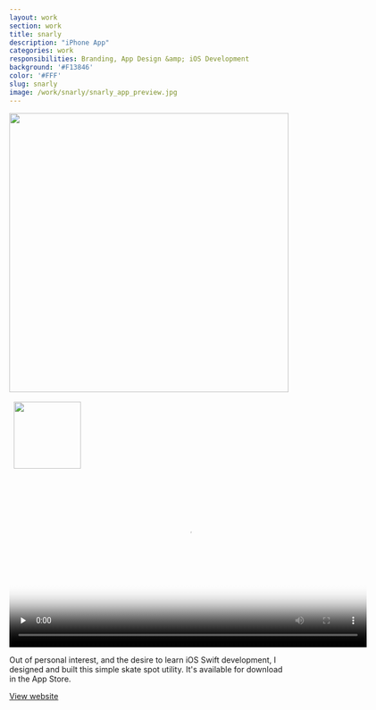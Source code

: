 ```yaml
---
layout: work
section: work
title: snarly
description: "iPhone App"
categories: work
responsibilities: Branding, App Design &amp; iOS Development
background: '#F13846'
color: '#FFF'
slug: snarly
image: /work/snarly/snarly_app_preview.jpg
---
```


<div class="IntroImg">
  <img src="{{ site.root }}/work/snarly/sketches.jpg" style="width: 500px" />
  <br/><br/>
</div>

<div class="IntroImg">
  <img src="{{ site.root }}/work/snarly/logo.png" style="width: 120px; padding-left: 8px" />
</div>

<div class="video_container iphone">
  <video autoplay loop id="snarly" title="snarly"
    preload="none" width="640" height="320" poster="{{ site.root }}{{ page.image }}" data-setup="{}">
    <source src="{{ site.root }}/work/snarly/snarly_app_preview.mp4" poster="{{ site.root }}/work/snarly/snarly_app_preview.jpg" type='video/mp4'>
  </video>
</div>

Out of personal interest, and the desire to learn iOS Swift development, I designed and built this simple skate spot utility. It's available for download in the App Store.

<a href="http://getsnarly.com" class="button" rel="external">View website</a>
